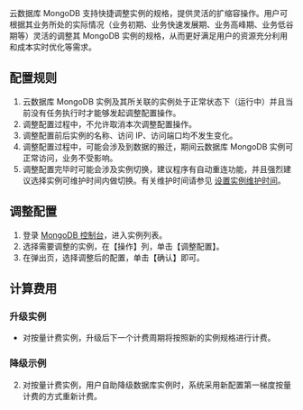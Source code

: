 云数据库 MongoDB 支持快捷调整实例的规格，提供灵活的扩缩容操作。用户可根据其业务所处的实际情况（业务初期、业务快速发展期、业务高峰期、业务低谷期等）灵活的调整其 MongoDB 实例的规格，从而更好满足用户的资源充分利用和成本实时优化等需求。

<span id="guize"></span>
## 配置规则
1. 云数据库 MongoDB 实例及其所关联的实例处于正常状态下（运行中）并且当前没有任务执行时才能够发起调整配置操作。
2. 调整配置过程中，不允许取消本次调整配置操作。
3. 调整配置前后实例的名称、访问 IP、访问端口均不发生变化。
4. 调整配置过程中，可能会涉及到数据的搬迁，期间云数据库 MongoDB 实例可正常访问，业务不受影响。
5. 调整配置完毕时可能会涉及实例切换，建议程序有自动重连功能，并且强烈建议选择实例可维护时间内做切换。有关维护时间请参见 [设置实例维护时间](https://intl.cloud.tencent.com/document/product/240/19910)。

## 调整配置
1. 登录 [MongoDB 控制台](https://console.cloud.tencent.com/mongodb/ )，进入实例列表。
2. 选择需要调整的实例，在【操作】列，单击【调整配置】。
3. 在弹出页，选择调整后的配置，单击【确认】即可。

## 计算费用
### 升级实例
- 对按量计费实例，升级后下一个计费周期将按照新的实例规格进行计费。

### 降级示例
2. 对按量计费实例，用户自助降级数据库实例时，系统采用新配置第一梯度按量计费的方式重新计费。


